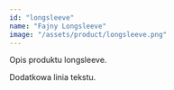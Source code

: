 ```yaml
---
id: "longsleeve"
name: "Fajny Longsleeve"
image: "/assets/product/longsleeve.png"
---
```

Opis produktu longsleeve.

Dodatkowa linia tekstu.

